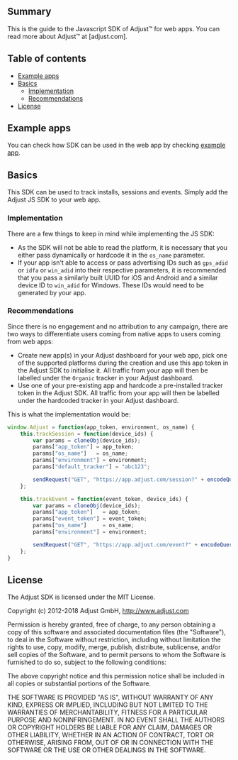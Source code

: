 ## Summary

This is the guide to the Javascript SDK of Adjust™ for web apps. You can read more about Adjust™ at [adjust.com].

## Table of contents

* [Example apps](#example-app)
* [Basics](#basics)
   * [Implementation](#implementation)
   * [Recommendations](#recommendations)
* [License](#license)

## <a id="example-app"></a>Example apps

You can check how SDK can be used in the web app by checking [example app][example-app].

## <a id="basics">Basics

This SDK can be used to track installs, sessions and events. Simply add the Adjust JS SDK to your web app.

### <a id="implementation">Implementation

There are a few things to keep in mind while implementing the JS SDK:

- As the SDK will not be able to read the platform, it is necessary that you either pass dynamically or hardcode it in the `os_name` parameter.
- If your app isn't able to access or pass advertising IDs such as `gps_adid` or `idfa` or `win_adid` into their respective parameters, it is recommended that you pass a similarly built UUID for iOS and Android and a similar device ID to `win_adid` for Windows. These IDs would need to be generated by your app.

### <a id="recommendations">Recommendations

Since there is no engagement and no attribution to any campaign, there are two ways to differentiate users coming from native apps to users coming from web apps:

- Create new app(s) in your Adjust dashboard for your web app, pick one of the supported platforms during the creation and use this app token in the Adjust SDK to initialise it. All traffic from your app will then be labelled under the `Organic` tracker in your Adjust dashboard.
- Use one of your pre-existing app and hardcode a pre-installed tracker token in the Adjust SDK. All traffic from your app will then be labelled under the hardcoded tracker in your Adjust dashboard.

This is what the implementation would be:

```js
window.Adjust = function(app_token, environment, os_name) {
    this.trackSession = function(device_ids) {
        var params = cloneObj(device_ids);
        params["app_token"] = app_token;
        params["os_name"]   = os_name;
        params["environment"] = environment;
        params["default_tracker"] = "abc123";

        sendRequest("GET", "https://app.adjust.com/session?" + encodeQueryString(params));
    };

    this.trackEvent = function(event_token, device_ids) {
        var params = cloneObj(device_ids);
        params["app_token"]   = app_token;
        params["event_token"] = event_token;
        params["os_name"]     = os_name;
        params["environment"] = environment;

        sendRequest("GET", "https://app.adjust.com/event?" + encodeQueryString(params));
    };
}
```

## <a id="license">License

The Adjust SDK is licensed under the MIT License.

Copyright (c) 2012-2018 Adjust GmbH, http://www.adjust.com

Permission is hereby granted, free of charge, to any person obtaining a copy of
this software and associated documentation files (the "Software"), to deal in
the Software without restriction, including without limitation the rights to
use, copy, modify, merge, publish, distribute, sublicense, and/or sell copies
of the Software, and to permit persons to whom the Software is furnished to do
so, subject to the following conditions:

The above copyright notice and this permission notice shall be included in all
copies or substantial portions of the Software.

THE SOFTWARE IS PROVIDED "AS IS", WITHOUT WARRANTY OF ANY KIND, EXPRESS OR
IMPLIED, INCLUDING BUT NOT LIMITED TO THE WARRANTIES OF MERCHANTABILITY,
FITNESS FOR A PARTICULAR PURPOSE AND NONINFRINGEMENT. IN NO EVENT SHALL THE
AUTHORS OR COPYRIGHT HOLDERS BE LIABLE FOR ANY CLAIM, DAMAGES OR OTHER
LIABILITY, WHETHER IN AN ACTION OF CONTRACT, TORT OR OTHERWISE, ARISING FROM,
OUT OF OR IN CONNECTION WITH THE SOFTWARE OR THE USE OR OTHER DEALINGS IN THE
SOFTWARE.


[example-app]:  example.js
